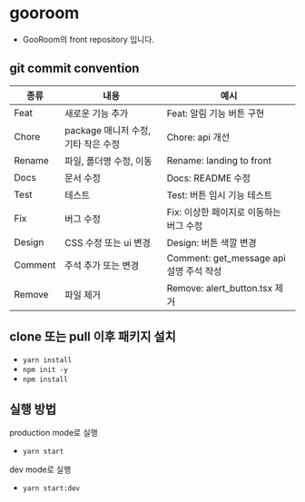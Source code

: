 # gooroom

- GooRoom의 front repository 입니다.

## git commit convention

| 종류    | 내용                                | 예시                                    |
| ------- | ----------------------------------- | --------------------------------------- |
| Feat    | 새로운 기능 추가                    | Feat: 알림 기능 버튼 구현               |
| Chore   | package 매니저 수정, 기타 작은 수정 | Chore: api 개선                         |
| Rename  | 파일, 폴더명 수정, 이동             | Rename: landing to front                |
| Docs    | 문서 수정                           | Docs: README 수정                       |
| Test    | 테스트                              | Test: 버튼 임시 기능 테스트             |
| Fix     | 버그 수정                           | Fix: 이상한 페이지로 이동하는 버그 수정 |
| Design  | CSS 수정 또는 ui 변경               | Design: 버튼 색깔 변경                  |
| Comment | 주석 추가 또는 변경                 | Comment: get_message api 설명 주석 작성 |
| Remove  | 파일 제거                           | Remove: alert_button.tsx 제거           |

## clone 또는 pull 이후 패키지 설치

- `yarn install`
- `npm init -y`
- `npm install`

## 실행 방법

production mode로 실행

- `yarn start`

dev mode로 실행

- `yarn start:dev`
